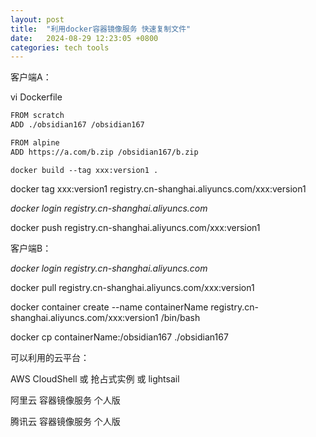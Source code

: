 ```yaml
---
layout: post
title:  "利用docker容器镜像服务 快速复制文件"
date:   2024-08-29 12:23:05 +0800
categories: tech tools
---  
```



客户端A：

vi Dockerfile  

```bash
FROM scratch
ADD ./obsidian167 /obsidian167
```

```bash
FROM alpine
ADD https://a.com/b.zip /obsidian167/b.zip
```

`docker build --tag xxx:version1 .`  

docker tag xxx:version1 registry.cn-shanghai.aliyuncs.com/xxx:version1  

*docker login registry.cn-shanghai.aliyuncs.com*  

docker push registry.cn-shanghai.aliyuncs.com/xxx:version1  

客户端B： 

*docker login registry.cn-shanghai.aliyuncs.com*  

docker pull registry.cn-shanghai.aliyuncs.com/xxx:version1  

docker container create --name containerName registry.cn-shanghai.aliyuncs.com/xxx:version1 /bin/bash  

docker cp containerName:/obsidian167 ./obsidian167  



可以利用的云平台：  

AWS CloudShell 或 抢占式实例 或 lightsail  

阿里云 容器镜像服务 个人版  

腾讯云 容器镜像服务 个人版  